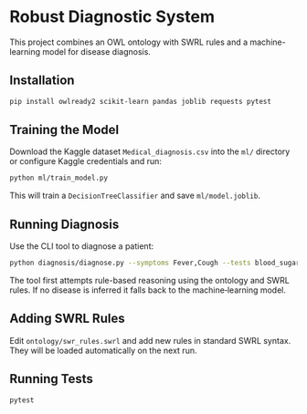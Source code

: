 # Robust Diagnostic System

This project combines an OWL ontology with SWRL rules and a machine-learning model for disease diagnosis.

## Installation

```bash
pip install owlready2 scikit-learn pandas joblib requests pytest
```

## Training the Model

Download the Kaggle dataset `Medical_diagnosis.csv` into the `ml/` directory or configure Kaggle credentials and run:

```bash
python ml/train_model.py
```

This will train a `DecisionTreeClassifier` and save `ml/model.joblib`.

## Running Diagnosis

Use the CLI tool to diagnose a patient:

```bash
python diagnosis/diagnose.py --symptoms Fever,Cough --tests blood_sugar=140
```

The tool first attempts rule-based reasoning using the ontology and SWRL rules. If no disease is inferred it falls back to the machine‑learning model.

## Adding SWRL Rules

Edit `ontology/swr_rules.swrl` and add new rules in standard SWRL syntax. They will be loaded automatically on the next run.

## Running Tests

```bash
pytest
```
